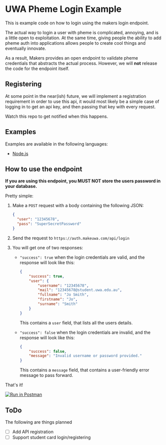 # UWA Pheme Login Example
This is example code on how to login using the makers login endpoint.

The actual way to login a user with pheme is complicated, annoying, and is a little open to exploitation. 
At the same time, giving people the ability to add pheme auth into applications allows people to create
cool things and eventually innovate.

As a result, Makers provides an open endpoint to validate pheme credentials that abstracts the actual process. 
However, we will **not** release the code for the endpoint itself.

## Registering 

At some point in the near(ish) future, we will implement a registration requirement in order to use this api, 
it would most likely be a simple case of logging in to get an api key, and then passing that key with every request.

Watch this repo to get notified when this happens.

## Examples

Examples are available in the following languages:

- [Node.js](./examples/node/)

## How to use the endpoint

**If you are using this endpoint, you MUST NOT store the users password in your database.**

Pretty simple:

1. Make a `POST` request with a body containing the following JSON:
    ```json
    {
      "user": "12345678",
      "pass": "SuperSecretPassword"
    }
    ```
2. Send the request to `https://auth.makeuwa.com/api/login`

3. You will get one of two responses:

   - `"success": true` when the login credentials are valid, and the response will look like this:
        ```json
        {
            "success": true,
            "user": {
                "username": "12345678",
                "mail": "12345678@student.uwa.edu.au",
                "fullname": "Jo Smith",
                "firstname": "Jo",
                "surname": "Smith"
            }
        }
        ```
        This contains a `user` field, that lists all the users details.
        
   - `"success": false` when the login credentials are invalid, and the response will look like this:
        ```json
        {
            "success": false,
            "message": "Invalid username or password provided."
        }
        ```
        This contains a `message` field, that contains a user-friendly error message to pass forward.
        
That's it!


[![Run in Postman](https://run.pstmn.io/button.svg)](https://app.getpostman.com/run-collection/a4b924ff31c6aec3b62c)

## ToDo
The following are things planned 

  - [ ] Add API registration
  - [ ] Support student card login/registering